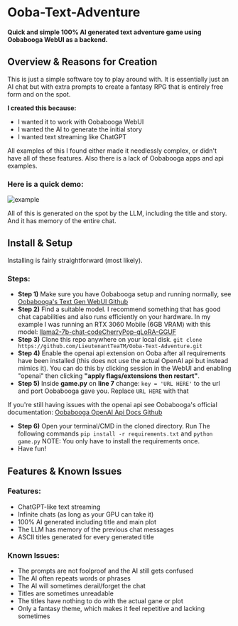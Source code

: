 # Ooba-Text-Adventure
**Quick and simple 100% AI generated text adventure game using Oobabooga WebUI as a backend.**

## Overview & Reasons for Creation

This is just a simple software toy to play around with. It is essentially just an AI chat but with extra prompts to create a fantasy RPG that is entirely free form and on the spot.

**I created this because:**

- I wanted it to work with Oobabooga WebUI
- I wanted the AI to generate the initial story
- I wanted text streaming like ChatGPT

All examples of this I found either made it needlessly complex, or didn't have all of these features. Also there is a lack of Oobabooga apps and api examples.

### **Here is a quick demo:**

![example](https://github.com/LieutenantTeaTM/Ooba-Text-Adventure/assets/112296448/ffac992e-586e-4792-9916-ed19eddde526)

All of this is generated on the spot by the LLM, including the title and story. And it has memory of the entire chat.


## Install & Setup

Installing is fairly straightforward (most likely).

### **Steps:**
  - **Step 1)** Make sure you have Oobabooga setup and running normally, see [Oobabooga's Text Gen WebUI Github](https://github.com/oobabooga/text-generation-webui)
  - **Step 2)** Find a suitable model. I recommend something that has good chat capabilities and also runs efficiently on your hardware. In my example I was running an RTX 3060 Mobile (6GB VRAM) with this model: [llama2-7b-chat-codeCherryPop-qLoRA-GGUF](https://huggingface.co/TheBloke/llama2-7b-chat-codeCherryPop-qLoRA-GGUF)
  - **Step 3)** Clone this repo anywhere on your local disk. `git clone https://github.com/LieutenantTeaTM/Ooba-Text-Adventure.git`
  - **Step 4)** Enable the openai api extension on Ooba after all requirements have been installed (this does not use the actual OpenAI api but instead mimics it). You can                   do this by clicking session in the WebUI and enabling "openai" then clicking **"apply flags/extensions then restart"**.
  - **Step 5)** Inside **game.py** on **line 7** change:
                ```
                key = 'URL HERE'
                ```
                to the url and port Oobabooga gave you. Replace `URL HERE` with that
            
If you're still having issues with the openai api see Oobabooga's official documentation: [Oobabooga OpenAI Api Docs Github](https://github.com/oobabooga/text-generation-webui/tree/main/extensions/openai)

  - **Step 6)** Open your terminal/CMD in the cloned directory. Run The following commands `pip install -r requirements.txt` and `python game.py` NOTE: You only have to                     install the requirements once.
  - Have fun!

## Features & Known Issues

### Features:
- ChatGPT-like text streaming
- Infinite chats (as long as your GPU can take it)
- 100% AI generated including title and main plot
- The LLM has memory of the previous chat messages
- ASCII titles generated for every generated title

### Known Issues:
- The prompts are not foolproof and the AI still gets confused
- The AI often repeats words or phrases
- The AI will sometimes derail/forget the chat
- Titles are sometimes unreadable
- The titles have nothing to do with the actual gane or plot
- Only a fantasy theme, which makes it feel repetitive and lacking sometimes
